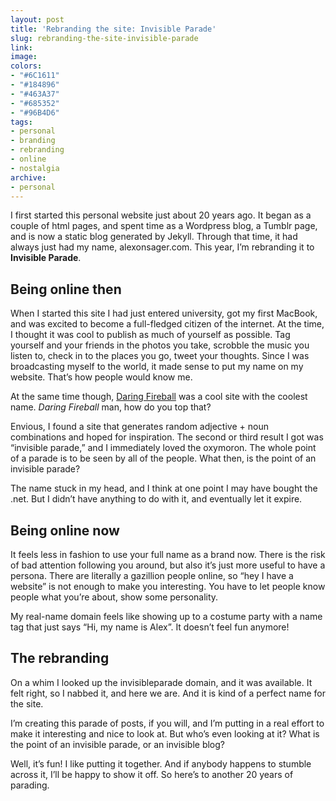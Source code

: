```yaml
---
layout: post
title: 'Rebranding the site: Invisible Parade'
slug: rebranding-the-site-invisible-parade
link:
image:
colors:
- "#6C1611"
- "#184896"
- "#463A37"
- "#685352"
- "#96B4D6"
tags:
- personal
- branding
- rebranding
- online
- nostalgia
archive:
- personal
---
```


I first started this personal website just about 20 years ago. It began as a couple of html pages, and spent time as a Wordpress blog, a Tumblr page, and is now a static blog generated by Jekyll. Through that time, it had always just had my name, alexonsager.com. This year, I’m rebranding it to **Invisible Parade**. 

## Being online then

When I started this site I had just entered university, got my first MacBook, and was excited to become a full-fledged citizen of the internet. At the time, I thought it was cool to publish as much of yourself as possible. Tag yourself and your friends in the photos you take, scrobble the music you listen to, check in to the places you go, tweet your thoughts. Since I was broadcasting myself to the world, it made sense to put my name on my website. That’s how people would know me. 

At the same time though, [Daring Fireball](https://daringfireball.net) was a cool site with the coolest name. *Daring Fireball* man, how do you top that? 

Envious, I found a site that generates random adjective + noun combinations and hoped for inspiration. The second or third result I got was “invisible parade,” and I immediately loved the oxymoron. The whole point of a parade is to be seen by all of the people. What then, is the point of an invisible parade? 

The name stuck in my head, and I think at one point I may have bought the .net. But I didn’t have anything to do with it, and eventually let it expire. 

## Being online now

It feels less in fashion to use your full name as a brand now. There is the risk of bad attention following you around, but also it’s just more useful to have a persona. There are literally a gazillion people online, so “hey I have a website” is not enough to make you interesting. You have to let people know people what you’re about, show some personality. 

My real-name domain feels like showing up to a costume party with a name tag that just says “Hi, my name is Alex”. It doesn’t feel fun anymore!

## The rebranding

On a whim I looked up the invisibleparade domain, and it was available. It felt right, so I nabbed it, and here we are. And it is kind of a perfect name for the site. 

I’m creating this parade of posts, if you will, and I’m putting in a real effort to make it interesting and nice to look at. But who’s even looking at it? What is the point of an invisible parade, or an invisible blog? 

Well, it’s fun! I like putting it together. And if anybody happens to stumble across it, I’ll be happy to show it off. So here’s to another 20 years of parading.
